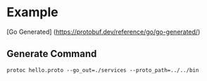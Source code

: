 # Example

[Go Generated] (<https://protobuf.dev/reference/go/go-generated/>)

## Generate Command

```shell
protoc hello.proto --go_out=./services --proto_path=../../bin

```
